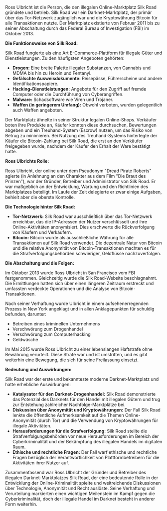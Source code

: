 
Ross Ulbricht ist die Person, die den illegalen Online-Marktplatz Silk Road gründete und betrieb. Silk Road war ein Darknet-Marktplatz, der primär über das Tor-Netzwerk zugänglich war und die Kryptowährung Bitcoin für alle Transaktionen nutzte. Der Marktplatz existierte von Februar 2011 bis zu seiner Abschaltung durch das Federal Bureau of Investigation (FBI) im Oktober 2013.

**Die Funktionsweise von Silk Road:**

Silk Road fungierte als eine Art E-Commerce-Plattform für illegale Güter und Dienstleistungen. Zu den häufigsten Angeboten gehörten:

- **Drogen:** Eine breite Palette illegaler Substanzen, von Cannabis und MDMA bis hin zu Heroin und Fentanyl.
- **Gefälschte Ausweisdokumente:** Reisepässe, Führerscheine und andere Identifikationspapiere.
- **Hacking-Dienstleistungen:** Angebote für den Zugriff auf fremde Computer oder die Durchführung von Cyberangriffen.
- **Malware:** Schadsoftware wie Viren und Trojaner.
- **Waffen (in geringerem Umfang):** Obwohl verboten, wurden gelegentlich auch Waffen angeboten.

Der Marktplatz ähnelte in seiner Struktur legalen Online-Shops. Verkäufer boten ihre Produkte an, Käufer konnten diese durchsuchen, Bewertungen abgeben und ein Treuhand-System (Escrow) nutzen, um das Risiko von Betrug zu minimieren. Bei Nutzung des Treuhand-Systems hinterlegte der Käufer die Bitcoin-Zahlung bei Silk Road, die erst an den Verkäufer freigegeben wurde, nachdem der Käufer den Erhalt der Ware bestätigt hatte.

**Ross Ulbrichts Rolle:**

Ross Ulbricht, der online unter dem Pseudonym "Dread Pirate Roberts" agierte (in Anlehnung an den Charakter aus dem Film "Die Braut des Prinzen"), war der Gründer, Betreiber und Administrator von Silk Road. Er war maßgeblich an der Entwicklung, Wartung und den Richtlinien des Marktplatzes beteiligt. Im Laufe der Zeit delegierte er zwar einige Aufgaben, behielt aber die oberste Kontrolle.

**Die Technologie hinter Silk Road:**

- **Tor-Netzwerk:** Silk Road war ausschließlich über das Tor-Netzwerk erreichbar, das die IP-Adressen der Nutzer verschlüsselt und ihre Online-Aktivitäten anonymisiert. Dies erschwerte die Rückverfolgung von Käufern und Verkäufern.
- **Bitcoin:** Bitcoin wurde als ausschließliche Währung für alle Transaktionen auf Silk Road verwendet. Die dezentrale Natur von Bitcoin und die relative Anonymität von Bitcoin-Transaktionen machten es für die Strafverfolgungsbehörden schwieriger, Geldflüsse nachzuverfolgen.

**Die Abschaltung und die Folgen:**

Im Oktober 2013 wurde Ross Ulbricht in San Francisco vom FBI festgenommen. Gleichzeitig wurde die Silk Road-Website beschlagnahmt. Die Ermittlungen hatten sich über einen längeren Zeitraum erstreckt und umfassten verdeckte Operationen und die Analyse von Bitcoin-Transaktionen.

Nach seiner Verhaftung wurde Ulbricht in einem aufsehenerregenden Prozess in New York angeklagt und in allen Anklagepunkten für schuldig befunden, darunter:

- Betreiben eines kriminellen Unternehmens
- Verschwörung zum Drogenhandel
- Verschwörung zum Computerhacking
- Geldwäsche

Im Mai 2015 wurde Ross Ulbricht zu einer lebenslangen Haftstrafe ohne Bewährung verurteilt. Diese Strafe war und ist umstritten, und es gibt weiterhin eine Bewegung, die sich für seine Freilassung einsetzt.

**Bedeutung und Auswirkungen:**

Silk Road war der erste und bekannteste moderne Darknet-Marktplatz und hatte erhebliche Auswirkungen:

- **Katalysator für den Darknet-Drogenhandel:** Silk Road demonstrierte das Potenzial des Darknets für den Handel mit illegalen Gütern und trug zur Entstehung zahlreicher Nachfolge-Marktplätze bei.
- **Diskussion über Anonymität und Kryptowährungen:** Der Fall Silk Road lenkte die öffentliche Aufmerksamkeit auf die Themen Online-Anonymität (durch Tor) und die Verwendung von Kryptowährungen für illegale Aktivitäten.
- **Herausforderungen für die Strafverfolgung:** Silk Road stellte die Strafverfolgungsbehörden vor neue Herausforderungen im Bereich der Cyberkriminalität und der Bekämpfung des illegalen Handels im digitalen Raum.
- **Ethische und rechtliche Fragen:** Der Fall warf ethische und rechtliche Fragen bezüglich der Verantwortlichkeit von Plattformbetreibern für die Aktivitäten ihrer Nutzer auf.

Zusammenfassend war Ross Ulbricht der Gründer und Betreiber des illegalen Darknet-Marktplatzes Silk Road, der eine bedeutende Rolle in der Entwicklung der Online-Kriminalität spielte und weitreichende Diskussionen über Technologie, Anonymität und Recht auslöste. Seine Verhaftung und Verurteilung markierten einen wichtigen Meilenstein im Kampf gegen die Cyberkriminalität, doch der illegale Handel im Darknet besteht in anderer Form weiterhin.
